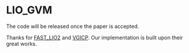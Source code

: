 # LIO_GVM

The code will be released once the paper is accepted.

Thanks for [FAST_LIO2](https://github.com/hku-mars/FAST_LIO) and [VGICP](https://github.com/SMRT-AIST/fast_gicp). Our implementation is built upon their great works. 
